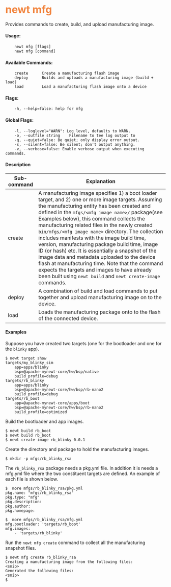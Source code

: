 ## <font color="#F2853F" style="font-size:24pt">newt mfg </font>

Provides commands to create, build, and upload manufacturing image. 

#### Usage: 

```no-highlight
    newt mfg [flags]
    newt mfg [command]
```
#### Available Commands: 

```no-highlight
    create      Create a manufacturing flash image
    deploy      Builds and uploads a manufacturing image (build + load)
    load        Load a manufacturing flash image onto a device
```

#### Flags:

```no-highlight
    -h, --help=false: help for mfg
```

#### Global Flags:

```no-highlight
    -l, --loglevel="WARN": Log level, defaults to WARN.
    -o, --outfile string    Filename to tee log output to
    -q, --quiet=false: Be quiet; only display error output.
    -s, --silent=false: Be silent; don't output anything.
    -v, --verbose=false: Enable verbose output when executing commands.
```
#### Description

Sub-command  | Explanation
-------------| ------------------------
create     | A manufacturing image specifies 1) a boot loader target, and 2) one or more image targets. Assuming the manufacturing entity has been created and defined in the `mfgs/<mfg image name>/` package(see Examples below), this command collects the manufacturing related files in the newly created `bin/mfgs/<mfg image name>` directory. The collection includes manifests with the image build time, version, manufacturing package build time, image ID (or hash) etc. It is essentially a snapshot of the image data and metadata uploaded to the device flash at manufacturing time. Note that the command expects the targets and images to have already been built using `newt build` and `newt create-image` commands.
deploy     | A combination of build and load commands to put together and upload manufacturing image on to the device.
load      | Loads the manufacturing package onto to the flash of the connected device.


#### Examples

Suppose you have created two targets (one for the bootloader and one for the `blinky` app). 

```no-highlight
$ newt target show
targets/my_blinky_sim
    app=apps/blinky
    bsp=@apache-mynewt-core/hw/bsp/native
    build_profile=debug
targets/rb_blinky
    app=apps/blinky
    bsp=@apache-mynewt-core/hw/bsp/rb-nano2
    build_profile=debug
targets/rb_boot
    app=@apache-mynewt-core/apps/boot
    bsp=@apache-mynewt-core/hw/bsp/rb-nano2
    build_profile=optimized
```

Build the bootloader and app images.

```
$ newt build rb_boot
$ newt build rb_boot
$ newt create-image rb_blinky 0.0.1
```

Create the directory and package to hold the manufacturing images.

```
$ mkdir -p mfgs/rb_blinky_rsa
```

The `rb_blinky_rsa` package needs a pkg.yml file. In addition it is needs a mfg.yml file where the two constituent targets are defined. An example of each file is shown below.

```
$  more mfgs/rb_blinky_rsa/pkg.yml 
pkg.name: "mfgs/rb_blinky_rsa"
pkg.type: "mfg"
pkg.description: 
pkg.author: 
pkg.homepage: 
```

```
$  more mfgs/rb_blinky_rsa/mfg.yml 
mfg.bootloader: 'targets/rb_boot'
mfg.images:
    - 'targets/rb_blinky'
```

Run the `newt mfg create` command to collect all the manufacturing snapshot files.

```
$ newt mfg create rb_blinky_rsa
Creating a manufacturing image from the following files:
<snip>
Generated the following files:
<snip>
$
